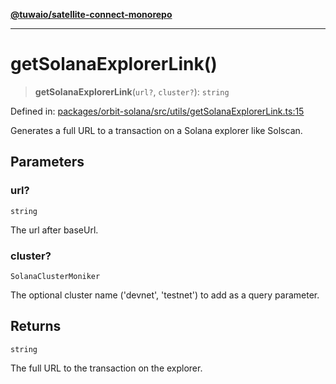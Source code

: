 [**@tuwaio/satellite-connect-monorepo**](../../../README.md)

***

# getSolanaExplorerLink()

> **getSolanaExplorerLink**(`url?`, `cluster?`): `string`

Defined in: [packages/orbit-solana/src/utils/getSolanaExplorerLink.ts:15](https://github.com/TuwaIO/satellite-connect/blob/46085d28e0b4ff146f6da7e03a614830032927cd/packages/orbit-solana/src/utils/getSolanaExplorerLink.ts#L15)

Generates a full URL to a transaction on a Solana explorer like Solscan.

## Parameters

### url?

`string`

The url after baseUrl.

### cluster?

`SolanaClusterMoniker`

The optional cluster name ('devnet', 'testnet') to add as a query parameter.

## Returns

`string`

The full URL to the transaction on the explorer.
